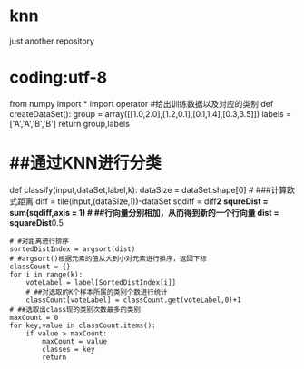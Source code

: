 # knn
just another repository
# coding:utf-8 
from numpy import *
import operator
#给出训练数据以及对应的类别
def createDataSet():
    group = array([[1.0,2.0],[1.2,0.1],[0.1,1.4],[0.3,3.5]])
    labels = ['A','A','B','B']
    return group,labels
# ##通过KNN进行分类
def classify(input,dataSet,label,k):
    dataSize = dataSet.shape[0]
    # ###计算欧式距离
    diff = tile(input,(dataSize,1))-dataSet
    sqdiff = diff**2
    squreDist = sum(sqdiff,axis = 1)
    # ##行向量分别相加，从而得到新的一个行向量
    dist = squareDist**0.5
    
    # #对距离进行排序
    sortedDistIndex = argsort(dist)
    # #argsort()根据元素的值从大到小对元素进行排序，返回下标
    classCount = {}
    for i in range(k):
        voteLabel = label[SortedDistIndex[i]]
        # ##对选取的K个样本所属的类别个数进行统计
        classCount[voteLabel] = classCount.get(voteLabel,0)+1
    # ##选取出class现的类别次数最多的类别
    maxCount = 0
    for key,value in classCount.items():
        if value > maxCount:
            maxCount = value
            classes = key
            return 
